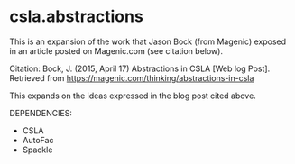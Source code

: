 # csla.abstractions
This is an expansion of the work that Jason Bock (from Magenic) exposed in an article posted on Magenic.com (see citation below).

Citation:
Bock, J. (2015, April 17) Abstractions in CSLA [Web log Post]. Retrieved from https://magenic.com/thinking/abstractions-in-csla

This expands on the ideas expressed in the blog post cited above.

DEPENDENCIES:
 - CSLA
 - AutoFac
 - Spackle
